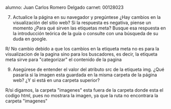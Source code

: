 alumno: Juan Carlos Romero Delgado 
carnet: 00128023

7. Actualice la página en su navegador y pregúntese ¿Hay cambios en la visualización del sitio web? Si la
respuesta es negativa, piense un momento ¿Para qué sirven las etiquetas meta? Busque esa respuesta en la
introducción teórica de la guía o consulte con una búsqueda de su duda en google.

R/ No cambio debido a que los cambios en la etiqueta meta no es para la visualizacion de la pagina sino para los buscadores,
es decir, la etiqueta meta sirve para "categorizar" el contenido de la pagina

9. Asegúrese de entender el valor del atributo src de la etiqueta img. ¿Qué pasaría si la imagen esta guardada
en la misma carpeta de la página web? ¿Y si está en una carpeta superior?

R/si digamos, la carpeta "imagenes" esta fuera de la carpeta donde esta el codigo html, pues 
no mostrara la imagen, ya que la ruta no encontrara la carpeta "imagenes"
